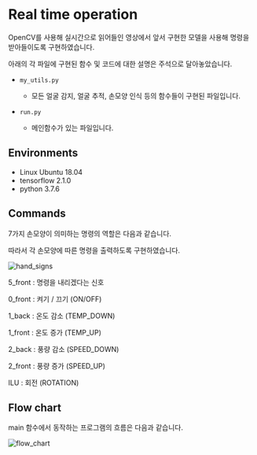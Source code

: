 # Real time operation

OpenCV를 사용해 실시간으로 읽어들인 영상에서 앞서 구현한 모델을 사용해 명령을 받아들이도록 구현하였습니다.

아래의 각 파일에 구현된 함수 및 코드에 대한 설명은 주석으로 달아놓았습니다.

- `my_utils.py`
  - 모든 얼굴 감지, 얼굴 추적, 손모양 인식 등의 함수들이 구현된 파일입니다.

- `run.py`
  - 메인함수가 있는 파일입니다.



## Environments

- Linux Ubuntu 18.04
- tensorflow 2.1.0
- python 3.7.6



## Commands

7가지 손모양이 의미하는 명령의 역할은 다음과 같습니다.

따라서 각 손모양에 따른 명령을 출력하도록 구현하였습니다.

![hand_signs](/home/young/ML/Project/CapstoneDesign/RealTimeOperation/hand_signs.png)

5_front : 명령을 내리겠다는 신호

0_front : 켜기 / 끄기 (ON/OFF)

1_back : 온도 감소 (TEMP_DOWN)

1_front : 온도 증가 (TEMP_UP)

2_back : 풍량 감소 (SPEED_DOWN)

2_front : 풍량 증가 (SPEED_UP)

ILU : 회전 (ROTATION)



## Flow chart

main 함수에서 동작하는 프로그램의 흐름은 다음과 같습니다.

![flow_chart](/home/young/ML/Project/CapstoneDesign/RealTimeOperation/flow_chart.jpg)